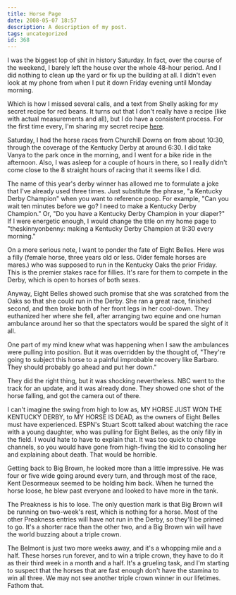 ```yaml
---
title: Horse Page
date: 2008-05-07 18:57
description: A description of my post.
tags: uncategorized
id: 368
---
```

I was the biggest lop of shit in history Saturday.  In fact, over the course of the weekend, I barely left the house over the whole 48-hour period.  And I did nothing to clean up the yard or fix up the building at all.  I didn't even look at my phone from when I put it down Friday evening until Monday morning.

Which is how I missed several calls, and a text from Shelly asking for my secret recipe for red beans.  It turns out that I don't really have a recipe (like with actual measurements and all), but I do have a consistent process.  For the first time every, I'm sharing my secret recipe <a href="/recipes/Beans.php">here</a>.

Saturday, I had the horse races from Churchill Downs on from about 10:30, through the coverage of the Kentucky Derby at around 6:30.  I did take Vanya to the park once in the morning, and I went for a bike ride in the afternoon.  Also, I was asleep for a couple of hours in there, so I really didn't come close to the 8 straight hours of racing that it seems like I did.

The name of this year's derby winner has allowed me to formulate a joke that I've already used three times.  Just substitute the phrase, "a Kentucky Derby Champion" when you want to reference poop.  For example, "Can you wait ten minutes before we go?  I need to make a Kentucky Derby Champion."  Or, "Do you have a Kentucky Derby Champion in your diaper?"  If I were energetic enough, I would change the title on my home page to "theskinnyonbenny:  making a Kentucky Derby Champion at 9:30 every morning."

On a more serious note, I want to ponder the fate of Eight Belles.  Here was a filly (female horse, three years old or less.  Older female horses are mares.) who was supposed to run in the Kentucky Oaks the prior Friday.  This is the premier stakes race for fillies.  It's rare for them to compete in the Derby, which is open to horses of both sexes.

Anyway, Eight Belles showed such promise that she was scratched from the Oaks so that she could run in the Derby.  She ran a great race, finished second, and then broke both of her front legs in her cool-down.  They euthanized her where she fell, after arranging two equine and one human ambulance around her so that the spectators would be spared the sight of it all.

One part of my mind knew what was happening when I saw the ambulances were pulling into position.  But it was overridden by the thought of, "They're going to subject this horse to a painful improbable recovery like Barbaro.  They should probably go ahead and put her down."

They did the right thing, but it was shocking nevertheless.  NBC went to the track for an update, and it was already done.  They showed one shot of the horse falling, and got the camera out of there.

I can't imagine the swing from high to low as, MY HORSE JUST WON THE KENTUCKY DERBY, to MY HORSE IS DEAD, as the owners of Eight Belles must have experienced.  ESPN's Stuart Scott talked about watching the race with a young daughter, who was pulling for Eight Belles, as the only filly in the field.  I would hate to have to explain that.  It was too quick to change channels, so you would have gone from high-fiving the kid to consoling her and explaining about death.  That would be horrible.

Getting back to Big Brown, he looked more than a little impressive.  He was four or five wide going around every turn, and through most of the race, Kent Desormeaux seemed to be holding him back.  When he turned the horse loose, he blew past everyone and looked to have more in the tank. 

The Preakness is his to lose.  The only question mark is that Big Brown will be running on two-week's rest, which is nothing for a horse.  Most of the other Preakness entries will have not run in the Derby, so they'll be primed to go.  It's a shorter race than the other two, and a Big Brown win will have the world buzzing about a triple crown.

The Belmont is just two more weeks away, and it's a whopping mile and a half.  These horses run forever, and to win a triple crown, they have to do it as their third week in a month and a half.  It's a grueling task, and I'm starting to suspect that the horses that are fast enough don't have the stamina to win all three.  We may not see another triple crown winner in our lifetimes.  Fathom that.

